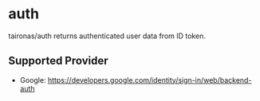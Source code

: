 auth
====

taironas/auth returns authenticated user data from ID token.

## Supported Provider

* Google: https://developers.google.com/identity/sign-in/web/backend-auth


